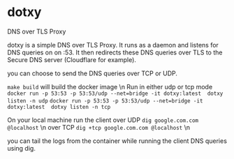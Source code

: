 # dotxy
DNS over TLS Proxy

dotxy is a simple DNS over TLS Proxy. It runs as a daemon and listens for DNS queries on on :53. It then redirects these DNS queries over TLS to the Secure DNS server (Cloudflare for example).

you can choose to send the DNS queries over TCP or UDP.

`make build` will build the docker image \n
Run in either udp or tcp mode
`docker run -p 53:53 -p 53:53/udp --net=bridge -it dotxy:latest  dotxy listen -n udp`
`docker run -p 53:53 -p 53:53/udp --net=bridge -it dotxy:latest  dotxy listen -n tcp`

On your local machine run the client
over UDP `dig google.com.com @localhost` \n
over TCP `dig +tcp google.com.com @localhost`  \n

you can tail the logs from the container while running the client DNS queries using dig.
